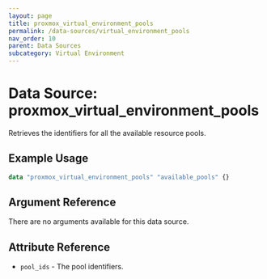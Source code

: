 ```yaml
---
layout: page
title: proxmox_virtual_environment_pools
permalink: /data-sources/virtual_environment_pools
nav_order: 10
parent: Data Sources
subcategory: Virtual Environment
---
```


# Data Source: proxmox_virtual_environment_pools

Retrieves the identifiers for all the available resource pools.

## Example Usage

```terraform
data "proxmox_virtual_environment_pools" "available_pools" {}
```

## Argument Reference

There are no arguments available for this data source.

## Attribute Reference

- `pool_ids` - The pool identifiers.
